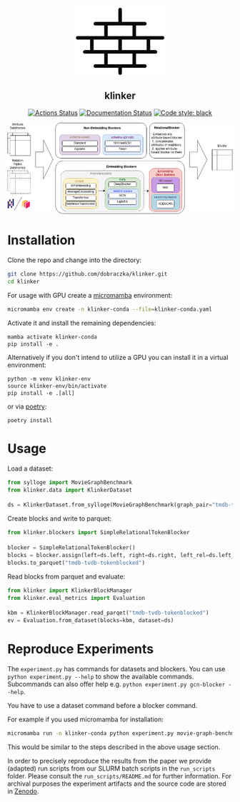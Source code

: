 <p align="center">
<img src="https://github.com/dobraczka/klinker/raw/main/docs/assets/logo.png" alt="klinker logo", width=200/>
</p>
<h2 align="center"> klinker</h2>

<p align="center">
<a href="https://github.com/dobraczka/klinker/actions/workflows/main.yml"><img alt="Actions Status" src="https://github.com/dobraczka/klinker/actions/workflows/main.yml/badge.svg?branch=main"></a>
<a href='https://klinker.readthedocs.io/en/latest/?badge=latest'><img src='https://readthedocs.org/projects/klinker/badge/?version=latest' alt='Documentation Status' /></a>
<a href="https://github.com/psf/black"><img alt="Code style: black" src="https://img.shields.io/badge/code%20style-black-000000.svg"></a>
</p>

<p align="center">
<img src="https://github.com/dobraczka/klinker/raw/main/docs/assets/KlinkerArchitectureNoLogo.png" alt="klinker overview", width=800/>
</p>

Installation
============
Clone the repo and change into the directory:

```bash
git clone https://github.com/dobraczka/klinker.git
cd klinker
```

For usage with GPU create a [micromamba](https://mamba.readthedocs.io/en/latest/micromamba-installation.html) environment:

```bash
micromamba env create -n klinker-conda --file=klinker-conda.yaml
```

Activate it and install the remaining dependencies:
```
mamba activate klinker-conda
pip install -e .
```

Alternatively if you don't intend to utilize a GPU you can install it in a virtual environment:
```
python -m venv klinker-env
source klinker-env/bin/activate
pip install -e .[all]
```

or via [poetry](https://python-poetry.org/docs/):
```
poetry install
```

Usage
=====
Load a dataset:
```python
from sylloge import MovieGraphBenchmark
from klinker.data import KlinkerDataset

ds = KlinkerDataset.from_sylloge(MovieGraphBenchmark(graph_pair="tmdb-tvdb"))
```

Create blocks and write to parquet:

```python
from klinker.blockers import SimpleRelationalTokenBlocker

blocker = SimpleRelationalTokenBlocker()
blocks = blocker.assign(left=ds.left, right=ds.right, left_rel=ds.left_rel, right_rel=ds.right_rel)
blocks.to_parquet("tmdb-tvdb-tokenblocked")
```

Read blocks from parquet and evaluate:
```python
from klinker import KlinkerBlockManager
from klinker.eval_metrics import Evaluation

kbm = KlinkerBlockManager.read_parqet("tmdb-tvdb-tokenblocked")
ev = Evaluation.from_dataset(blocks=kbm, dataset=ds)
```

Reproduce Experiments
=====================

The `experiment.py` has commands for datasets and blockers. You can use `python experiment.py --help` to show the available commands. Subcommands can also offer help e.g. `python experiment.py gcn-blocker --help`.

You have to use a dataset command before a blocker command.

For example if you used micromamba for installation:
```bash
micromamba run -n klinker-conda python experiment.py movie-graph-benchmark-dataset --graph-pair "tmdb-tvdb" relational-token-blocker
```
This would be similar to the steps described in the above usage section.

In order to precisely reproduce the results from the paper we provide (adapted) run scripts from our SLURM batch scripts in the `run_scripts` folder. Please consult the `run_scripts/README.md` for further information. For archival purposes the experiment artifacts and the source code are stored in [Zenodo](https://zenodo.org/records/12774407).
